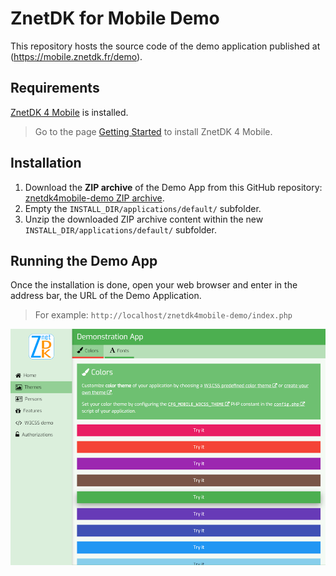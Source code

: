 # ZnetDK for Mobile Demo
This repository hosts the source code of the demo application published at (https://mobile.znetdk.fr/demo).

## Requirements
[ZnetDK 4 Mobile](https://github.com/pascal-martinez/znetdk4mobile) is installed.
> Go to the page [Getting Started](https://mobile.znetdk.fr/getting-started) to install ZnetDK 4 Mobile.

## Installation
1. Download the **ZIP archive** of the Demo App from this GitHub repository: [znetdk4mobile-demo ZIP archive](https://github.com/pascal-martinez/znetdk4mobile-demo/archive/refs/heads/master.zip).
1. Empty the `INSTALL_DIR/applications/default/` subfolder.
1. Unzip the downloaded ZIP archive content within the new `INSTALL_DIR/applications/default/` subfolder.

## Running the Demo App
Once the installation is done, open your web browser and enter in the address bar, the URL of the Demo Application.

> For example: `http://localhost/znetdk4mobile-demo/index.php`

![ZnetDK 4 Mobile Demo App screenshot](public/images/screenshot.png)